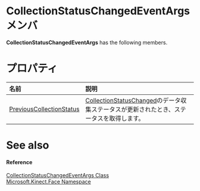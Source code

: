CollectionStatusChangedEventArgs メンバ  
========================================  

**CollectionStatusChangedEventArgs** has the following members.  

<span id="publicpropertiesSection"></span>

プロパティ
==========  

<table>
<colgroup>
<col width="30%" />
<col width="60%" />
</colgroup>
<thead>
<tr class="header">
<th align="left">名前</th>
<th align="left">説明</th>
</tr>
</thead>
<tbody>
<tr class="odd">
<td align="left"><a href="CollectionStatusChangedE/Properties/PreviousCollectionStatus.md">PreviousCollectionStatus</a></td>
<td align="left"><a href="FaceModelBuilder_Class/Events/CollectionStatusChanged.md">CollectionStatusChanged</a>のデータ収集ステータスが更新されたとき、ステータスを取得します。</td>
</tr>
</tbody>
</table>


<span id="ID4EK"></span>

See also  
========  

<span id="ID4EM"></span>
#### Reference  

[CollectionStatusChangedEventArgs Class](../CollectionStatusChangedE.md)  
 [Microsoft.Kinect.Face Namespace](../../Kinect.Face.md)  



<!--Please do not edit the data in the comment block below.-->
<!--
TOCTitle : CollectionStatusChangedEventArgs Members
RLTitle : CollectionStatusChangedEventArgs Members
KeywordF : Microsoft.Kinect.Face.CollectionStatusChangedEventArgs
KeywordF : CollectionStatusChangedEventArgs
KeywordK : CollectionStatusChangedEventArgs class
KeywordK : CollectionStatusChangedEventArgs class, all members
KeywordK : Microsoft.Kinect.Face.CollectionStatusChangedEventArgs class
HelpPriority : 1
KeywordA : AllMembers.T:Microsoft.Kinect.Face.CollectionStatusChangedEventArgs
AssetID : AllMembers.T:Microsoft.Kinect.Face.CollectionStatusChangedEventArgs
Locale : en-us
CommunityContent : 1
TargetOS : Windows
TopicType : kbSyntax
DocSet : K4Wv2
ProjType : K4Wv2Proj
Technology : Kinect for Windows
Product : Kinect for Windows SDK v2
productversion : 20
-->
